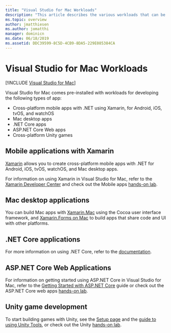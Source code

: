 ```yaml
---
title: "Visual Studio for Mac Workloads"
description: "This article describes the various workloads that can be used in Visual Studio for Mac, including Xamarin mobile apps, ASP.NET Core, and Unity for games."
ms.topic: overview
author: jmatthiesen
ms.author: jomatthi
manager: dominicn
ms.date: 06/18/2019
ms.assetid: DDC39599-8C5D-4CB9-8DA5-229E085384CA
---
```

# Visual Studio for Mac Workloads

 [!INCLUDE [Visual Studio for Mac](~/includes/applies-to-version/vs-mac-only.md)]

Visual Studio for Mac comes pre-installed with workloads for developing the following types of app:

* Cross-platform mobile apps with .NET using Xamarin, for Android, iOS, tvOS, and watchOS
* Mac desktop apps
* .NET Core apps
* ASP.NET Core Web apps
* Cross-platform Unity games

## Mobile applications with Xamarin

[Xamarin](xamarin.md) allows you to create cross-platform mobile apps with .NET for Android, iOS, tvOS, watchOS, and Mac desktop apps.

For information on using Xamarin in Visual Studio for Mac, refer to the [Xamarin Developer Center](https://developer.xamarin.com/) and check out the Mobile apps [hands-on lab](https://github.com/Microsoft/vs4mac-labs/tree/master/Mobile/Getting-Started).

## Mac desktop applications

You can build Mac apps with [Xamarin.Mac](/xamarin/mac/) using the Cocoa user interface framework, and [Xamarin.Forms on Mac](/xamarin/xamarin-forms/platform/other/mac) to build apps that share code and UI with other platforms.

## .NET Core applications

For more information on using .NET Core, refer to the [documentation](/dotnet/core/).

## ASP.NET Core Web Applications

For information on getting started using ASP.NET Core in Visual Studio for Mac, refer to the [Getting Started with ASP.NET Core](asp-net-core.md) guide or check out the ASP.NET Core web apps [hands-on lab](https://github.com/Microsoft/vs4mac-labs/tree/master/Web/Getting-Started).

## Unity game development

To start building games with Unity, see the [Setup page](setup-vsmac-tools-unity.md) and the [guide to using Unity Tools](using-vsmac-tools-unity.md), or check out the Unity [hands-on lab](https://github.com/Microsoft/vs4mac-labs/tree/master/Unity/Getting-Started).
